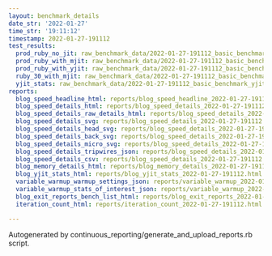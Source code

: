 ```yaml
---
layout: benchmark_details
date_str: '2022-01-27'
time_str: '19:11:12'
timestamp: 2022-01-27-191112
test_results:
  prod_ruby_no_jit: raw_benchmark_data/2022-01-27-191112_basic_benchmark_prod_ruby_no_jit.json
  prod_ruby_with_mjit: raw_benchmark_data/2022-01-27-191112_basic_benchmark_prod_ruby_with_mjit.json
  prod_ruby_with_yjit: raw_benchmark_data/2022-01-27-191112_basic_benchmark_prod_ruby_with_yjit.json
  ruby_30_with_mjit: raw_benchmark_data/2022-01-27-191112_basic_benchmark_ruby_30_with_mjit.json
  yjit_stats: raw_benchmark_data/2022-01-27-191112_basic_benchmark_yjit_stats.json
reports:
  blog_speed_headline_html: reports/blog_speed_headline_2022-01-27-191112.html
  blog_speed_details_html: reports/blog_speed_details_2022-01-27-191112.html
  blog_speed_details_raw_details_html: reports/blog_speed_details_2022-01-27-191112.raw_details.html
  blog_speed_details_svg: reports/blog_speed_details_2022-01-27-191112.svg
  blog_speed_details_head_svg: reports/blog_speed_details_2022-01-27-191112.head.svg
  blog_speed_details_back_svg: reports/blog_speed_details_2022-01-27-191112.back.svg
  blog_speed_details_micro_svg: reports/blog_speed_details_2022-01-27-191112.micro.svg
  blog_speed_details_tripwires_json: reports/blog_speed_details_2022-01-27-191112.tripwires.json
  blog_speed_details_csv: reports/blog_speed_details_2022-01-27-191112.csv
  blog_memory_details_html: reports/blog_memory_details_2022-01-27-191112.html
  blog_yjit_stats_html: reports/blog_yjit_stats_2022-01-27-191112.html
  variable_warmup_warmup_settings_json: reports/variable_warmup_2022-01-27-191112.warmup_settings.json
  variable_warmup_stats_of_interest_json: reports/variable_warmup_2022-01-27-191112.stats_of_interest.json
  blog_exit_reports_bench_list_html: reports/blog_exit_reports_2022-01-27-191112.bench_list.html
  iteration_count_html: reports/iteration_count_2022-01-27-191112.html

---
```

Autogenerated by continuous_reporting/generate_and_upload_reports.rb script.
